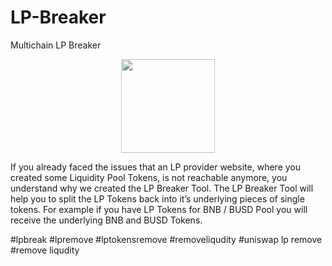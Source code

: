 # LP-Breaker

Multichain LP Breaker

<p align="center">
  <img src="https://raw.githubusercontent.com/trurstspijee/LP-Breaker/main/lpbreaker.jpg" width="auto" height="150"/>
</p>

If you already faced the issues that an LP provider website, where you created some Liquidity Pool Tokens, is not reachable anymore, you understand why we created the LP Breaker Tool. The LP Breaker Tool will help you to split the LP Tokens back into it’s underlying pieces of single tokens. For example if you have LP Tokens for BNB / BUSD Pool you will receive the underlying BNB and BUSD Tokens.


#lpbreak #lpremove #lptokensremove #removeliqudity #uniswap lp remove #remove liqudity
